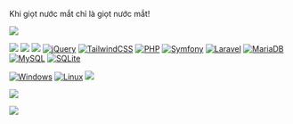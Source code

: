 Khi giọt nước mắt chỉ là giọt nước mắt!

![](https://img.shields.io/badge/Docker-000?style=for-the-badge&logo=docker)

![](https://img.shields.io/badge/HTML-000?style=for-the-badge&logo=html5)
![](https://img.shields.io/badge/CSS-000?style=for-the-badge&logo=css3)
![](https://img.shields.io/badge/Javascript-000?style=for-the-badge&logo=javascript)
[![jQuery](https://img.shields.io/badge/jQuery-0769AD?logo=jquery&logoColor=fff)](#)
[![TailwindCSS](https://img.shields.io/badge/Tailwind%20CSS-%2338B2AC.svg?logo=tailwind-css&logoColor=white)](#)
[![PHP](https://img.shields.io/badge/php-%23777BB4.svg?&logo=php&logoColor=white)](#)
[![Symfony](https://img.shields.io/badge/Symfony-black?logo=symfony)](#)
[![Laravel](https://img.shields.io/badge/Laravel-%23FF2D20.svg?logo=laravel&logoColor=white)](#)
[![MariaDB](https://img.shields.io/badge/MariaDB-003545?logo=mariadb&logoColor=white)](#)
[![MySQL](https://img.shields.io/badge/MySQL-4479A1?logo=mysql&logoColor=fff)](#)
[![SQLite](https://img.shields.io/badge/SQLite-%2307405e.svg?logo=sqlite&logoColor=white)](#)

[![Windows](https://custom-icon-badges.demolab.com/badge/Windows-0078D6?logo=windows11&logoColor=white)](#)
[![Linux](https://img.shields.io/badge/Linux-FCC624?logo=linux&logoColor=black)](#)
![](https://img.shields.io/badge/Termux-000?style=for-the-badge&logo=android)

![](https://img.shields.io/badge/Neovim-57A143?style=for-the-badge&logo=neovim&logoColor=fff)

![](https://img.shields.io/badge/WordPress-%2321759B.svg?style=for-the-badge&logo=wordpress&logoColor=white)
